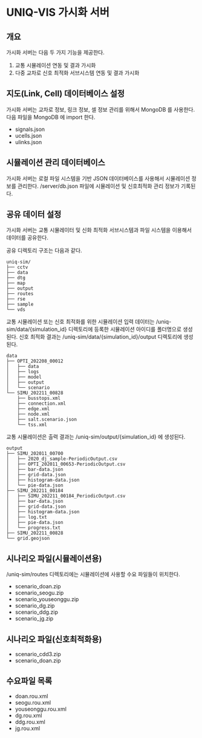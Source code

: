 # UNIQ-VIS 가시화 서버

## 개요

가시화 서버는 다음 두 가지 기능을 제공한다.

1. 교통 시뮬레이션 연동 및 결과 가시화
2. 다중 교차로 신호 최적화 서브시스템 연동 및 결과 가시화

## 지도(Link, Cell) 데이터베이스 설정

가시화 서버는 교차로 정보, 링크 정보, 셀 정보 관리를 위해서 MongoDB 를 사용한다.
다음 파일을 MongoDB 에 import 한다.

- signals.json
- ucells.json
- ulinks.json

## 시뮬레이션 관리 데이터베이스

가시화 서버는 로컬 파일 시스템을 기반 JSON 데이터베이스를 사용해서 시뮬레이션 정보를 관리한다.
/server/db.json 파일에 시뮬레이션 및 신호최적화 관리 정보가 기록된다.

## 공유 데이터 설정

가시화 서버는 교통 시뮬레이터 및 신화 최적화 서브시스템과 파일 시스템을 이용해서 데이터를 공유한다.

공유 디렉토리 구조는 다음과 같다.

```
uniq-sim/
├── cctv
├── data
├── dtg
├── map
├── output
├── routes
├── rse
├── sample
└── vds
```

교통 시뮬레이션 또는 신호 최적화를 위한 시뮬레이션 입력 데이터는 /uniq-sim/data/{simulation_id} 디렉토리에 등록한 시뮬레이션 아이디를 폴더명으로 생성된다.
신호 최적화 결과는 /uniq-sim/data/{simulation_id}/output 디렉토리에 생성된다.

```
data
├── OPTI_202208_00012
│   ├── data
│   ├── logs
│   ├── model
│   ├── output
│   └── scenario
└── SIMU_202211_00828
    ├── busstops.xml
    ├── connection.xml
    ├── edge.xml
    ├── node.xml
    ├── salt.scenario.json
    └── tss.xml
```

교통 시뮬레이션은 출력 결과는 /uniq-sim/output/{simulation_id} 에 생성된다.

```
output
├── SIMU_202011_00700
│   ├── 2020_dj_sample-PeriodicOutput.csv
│   ├── OPTI_202011_00653-PeriodicOutput.csv
│   ├── bar-data.json
│   ├── grid-data.json
│   ├── histogram-data.json
│   └── pie-data.json
├── SIMU_202211_00184
│   ├── SIMU_202211_00184_PeriodicOutput.csv
│   ├── bar-data.json
│   ├── grid-data.json
│   ├── histogram-data.json
│   ├── log.txt
│   ├── pie-data.json
│   └── progress.txt
├── SIMU_202211_00828
└── grid.geojson
```

## 시나리오 파일(시뮬레이션용)

/uniq-sim/routes 디렉토리에는 시뮬레이션에 사용할 수요 파일들이 위치한다.

- scenario_doan.zip
- scenario_seogu.zip
- scenario_youseonggu.zip
- scenario_dg.zip
- scenario_ddg.zip
- scenario_jg.zip

## 시나리오 파일(신호최적화용)

- scenario_cdd3.zip
- scenario_doan.zip

## 수요파일 목록

- doan.rou.xml
- seogu.rou.xml
- youseonggu.rou.xml
- dg.rou.xml
- ddg.rou.xml
- jg.rou.xml
